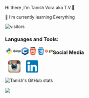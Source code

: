  Hi there ,I'm Tanish Vora aka T.V.👋
 




🌱 I’m currently learning Everything

![visitors](https://komarev.com/ghpvc/?username=tanish99)

### Languages and Tools:


<code><img align="left" alt="Python" width="26px" src="https://raw.githubusercontent.com/github/explore/80688e429a7d4ef2fca1e82350fe8e3517d3494d/topics/python/python.png" /></code>
<code><img align="left" alt="Django" width="26px" 
src="https://raw.githubusercontent.com/github/explore/80688e429a7d4ef2fca1e82350fe8e3517d3494d/topics/django/django.png" /></code>
<code><img align="left" alt="CPP" width="26px" src="https://raw.githubusercontent.com/github/explore/80688e429a7d4ef2fca1e82350fe8e3517d3494d/topics/cpp/cpp.png" /></code>
<code><img align="left" alt="HTML5" width="26px" src="https://raw.githubusercontent.com/github/explore/80688e429a7d4ef2fca1e82350fe8e3517d3494d/topics/html/html.png" /></code>
<code><img align="left" alt="CSS3" width="26px" src="https://raw.githubusercontent.com/github/explore/80688e429a7d4ef2fca1e82350fe8e3517d3494d/topics/css/css.png" /></code>
<code><img align="left" alt="Git" width="26px" src="https://raw.githubusercontent.com/github/explore/80688e429a7d4ef2fca1e82350fe8e3517d3494d/topics/git/git.png" /></code>




### Social Media

[<img src="old-instagram-logo.jpg" height="40">](https://www.instagram.com/tanish_vora/ "LCO")&nbsp;&nbsp;[<img src="174857.png" height="40">](https://www.linkedin.com/in/tanish-vora/ "LC1")


![Tanish's GitHub stats](https://github-readme-stats.vercel.app/api?username=tanish99&theme=default&show_icons=true)

<a href="https://github.com/tanish99/github-readme-stats">
  <!-- Change the `github-readme-stats.anuraghazra1.vercel.app` to `github-readme-stats.vercel.app`  -->
  <img align="center" src="https://github-readme-stats.vercel.app/api/top-langs/?username=tanish99&theme=default&hide=glsl,python" />
</a>

